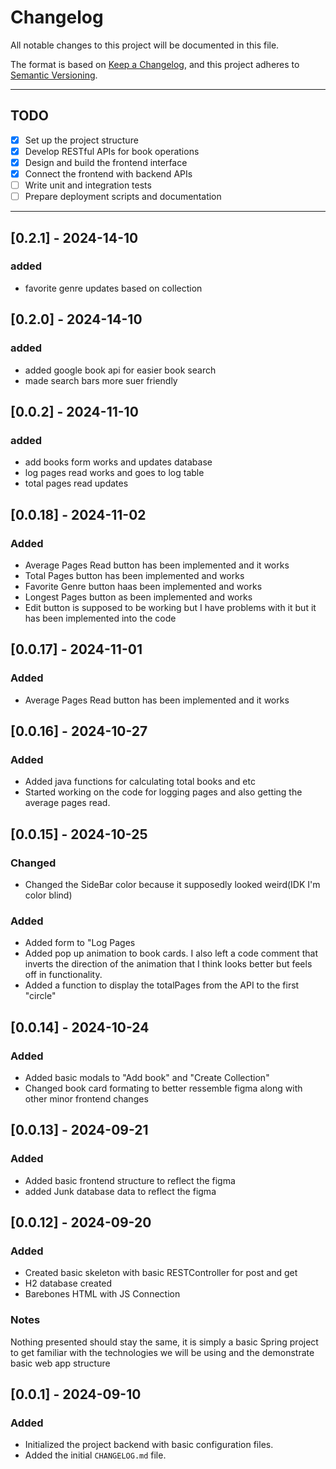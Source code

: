 # Changelog

All notable changes to this project will be documented in this file.

The format is based on [Keep a Changelog](https://keepachangelog.com/en/1.0.0/), and this project adheres to [Semantic Versioning](https://semver.org/spec/v2.0.0.html).

---

## TODO

- [X] Set up the project structure
- [X] Develop RESTful APIs for book operations
- [X] Design and build the frontend interface
- [X] Connect the frontend with backend APIs
- [ ] Write unit and integration tests
- [ ] Prepare deployment scripts and documentation
---

## [0.2.1] - 2024-14-10

### added
- favorite genre updates based on collection

## [0.2.0] - 2024-14-10

### added
- added google book api for easier book search
- made search bars more suer friendly


## [0.0.2] - 2024-11-10

### added
- add books form works and updates database
- log pages read works and goes to log table
- total pages read updates
 
## [0.0.18] - 2024-11-02

### Added
- Average Pages Read button has been implemented and it works
- Total Pages button has been implemented and works
- Favorite Genre button haas been implemented and works
- Longest Pages button as been implemented and works
- Edit button is supposed to be working but I have problems with it but it has been implemented into the code

## [0.0.17] - 2024-11-01

### Added
- Average Pages Read button has been implemented and it works

## [0.0.16] - 2024-10-27

### Added
- Added java functions for calculating total books and etc
- Started working on the code for logging pages and also getting the average pages read.

## [0.0.15] - 2024-10-25

### Changed
- Changed the SideBar color because it supposedly looked weird(IDK I'm color blind)

### Added
- Added form to "Log Pages
- Added pop up animation to book cards. I also left a code comment that inverts the direction of the animation that I think looks better but feels off in functionality.
- Added a function to display the totalPages from the API to the first "circle"

## [0.0.14] - 2024-10-24

### Added

- Added basic modals to "Add book" and "Create Collection"
- Changed book card formating to better ressemble figma along with other minor frontend changes
## [0.0.13] - 2024-09-21

### Added

- Added basic frontend structure to reflect the figma
- added Junk database data to reflect the figma

## [0.0.12] - 2024-09-20

### Added

- Created basic skeleton with basic RESTController for post and get
- H2 database created
- Barebones HTML with JS Connection

### Notes
Nothing presented should stay the same, it is simply
a basic Spring project to get familiar with the technologies
we will be using and the demonstrate basic web app structure

## [0.0.1] - 2024-09-10

### Added

- Initialized the project backend with basic configuration files.
- Added the initial `CHANGELOG.md` file.


